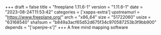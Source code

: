 +++
draft = false
title = "freeplane 1.11.6-1"
version = "1.11.6-1"
date = "2023-08-24T11:53:42"
categories = ['xapps-extra']
upstreamurl = "https://www.freeplane.org/"
arch = "x86_64"
size = "51722060"
usize = "63168540"
sha1sum = "b849a3acf65d52d675f34c970587253b3f9bb900"
depends = "['openjre-x']"
+++
A free mind mapping software